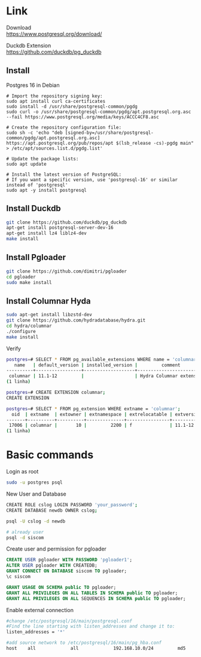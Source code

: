 # Link

Download  
https://www.postgresql.org/download/

Duckdb Extension  
https://github.com/duckdb/pg_duckdb

## Install

Postgres 16 in Debian

```baah
# Import the repository signing key:
sudo apt install curl ca-certificates
sudo install -d /usr/share/postgresql-common/pgdg
sudo curl -o /usr/share/postgresql-common/pgdg/apt.postgresql.org.asc --fail https://www.postgresql.org/media/keys/ACCC4CF8.asc

# Create the repository configuration file:
sudo sh -c 'echo "deb [signed-by=/usr/share/postgresql-common/pgdg/apt.postgresql.org.asc] https://apt.postgresql.org/pub/repos/apt $(lsb_release -cs)-pgdg main" > /etc/apt/sources.list.d/pgdg.list'

# Update the package lists:
sudo apt update

# Install the latest version of PostgreSQL:
# If you want a specific version, use 'postgresql-16' or similar instead of 'postgresql'
sudo apt -y install postgresql
```

## Install Duckdb

```bash
git clone https://github.com/duckdb/pg_duckdb
apt-get install postgresql-server-dev-16
apt-get install lz4 liblz4-dev
make install
```

## Install Pgloader

```bash
git clone https://github.com/dimitri/pgloader
cd pgloader
sudo make install
```

## Install Columnar Hyda

```bash
sudo apt-get install libzstd-dev
git clone https://github.com/hydradatabase/hydra.git
cd hydra/columnar
./configure
make install
```

Verify

```bash
postgres=# SELECT * FROM pg_available_extensions WHERE name = 'columnar';
   name   | default_version | installed_version |         comment
----------+-----------------+-------------------+--------------------------
 columnar | 11.1-12         |                   | Hydra Columnar extension
(1 linha)

postgres=# CREATE EXTENSION columnar;
CREATE EXTENSION

postgres=# SELECT * FROM pg_extension WHERE extname = 'columnar';
  oid  | extname  | extowner | extnamespace | extrelocatable | extversion | extconfig | extcondition
-------+----------+----------+--------------+----------------+------------+-----------+--------------
 17006 | columnar |       10 |         2200 | f              | 11.1-12    |           |
(1 linha)
```

# Basic commands

Login as root

```bash
sudo -u postgres psql
```

New User and Database

```bash
CREATE ROLE cslog LOGIN PASSWORD 'your_password';
CREATE DATABASE newdb OWNER cslog;
```

```bash
psql -U cslog -d newdb

# already user
psql -d siscom
```

Create user and permission for pgloader

```sql
CREATE USER pgloader WITH PASSWORD 'pgloader1';
ALTER USER pgloader WITH CREATEDB;
GRANT CONNECT ON DATABASE siscom TO pgloader;
\c siscom

GRANT USAGE ON SCHEMA public TO pgloader;
GRANT ALL PRIVILEGES ON ALL TABLES IN SCHEMA public TO pgloader;
GRANT ALL PRIVILEGES ON ALL SEQUENCES IN SCHEMA public TO pgloader;
```

Enable external connection

```bash
#change /etc/postgresql/16/main/postgresql.conf
#Find the line starting with listen_addresses and change it to:
listen_addresses = '*'

#add source network to /etc/postgresql/16/main/pg_hba.conf
host    all             all             192.168.10.0/24         md5
```
